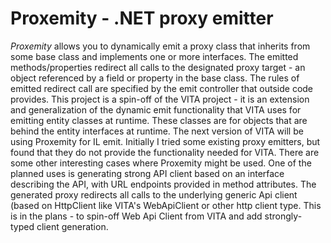 # Proxemity - .NET proxy emitter

*Proxemity* allows you to dynamically emit a proxy class that inherits from some base class and implements one or more interfaces. The emitted methods/properties redirect all calls to the designated proxy target - an object referenced by a field or property in the base class. The rules of emitted redirect call are specified by the emit controller that outside code provides. 
This project is a spin-off of the VITA project - it is an extension and generalization of the dynamic emit functionality that VITA uses for emitting entity classes at runtime. These classes are for objects that are behind the entity interfaces at runtime. The next version of VITA will be using Proxemity for IL emit. Initially I tried some existing proxy emitters, but found that they do not provide the functionality needed for VITA. 
There are some other interesting cases where Proxemity might be used. One of the planned uses is generating strong API client based on an interface describing the API, with URL endpoints provided in method attributes. The generated proxy redirects all calls to the underlying generic Api client (based on HttpClient like VITA's WebApiClient or other http client type. This is in the plans - to spin-off Web Api Client from VITA and add strongly-typed client generation. 


 



